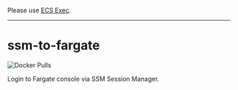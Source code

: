 Please use [ECS Exec](https://docs.aws.amazon.com/AmazonECS/latest/userguide/ecs-exec.html).

---

# ssm-to-fargate

![Docker Pulls](https://img.shields.io/docker/pulls/enokawa/ssm-to-fargate)

Login to Fargate console via SSM Session Manager.
